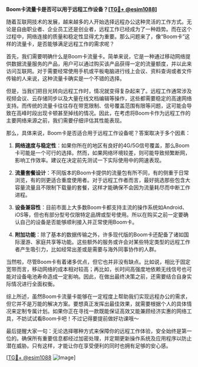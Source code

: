 **Boom卡流量卡是否可以用于远程工作设备？[[TG💪+ @esim1088](https://t.me/s/esim1088)]**

随着互联网技术的发展，越来越多的人开始选择远程办公这种灵活的工作方式。无论是自由职业者、企业员工还是创业者，远程工作已经成为了一种趋势。而在这个过程中，网络连接的质量和稳定性显得尤为重要。那么问题来了，像“Boom卡”这样的流量卡，是否能够满足远程工作的需求呢？

首先，我们需要明确什么是Boom卡流量卡。简单来说，它是一种通过移动网络提供数据流量服务的产品，用户可以通过购买该产品获得一定的流量额度，并以此来访问互联网。对于需要经常使用手机或平板电脑进行线上会议、资料查询或者文件传输的人来说，这种流量卡确实是一个不错的选择。

但是，当我们把目光转向远程工作时，情况就变得复杂起来了。远程工作通常涉及视频会议、云存储同步以及大量在线文档编辑等操作，这些都需要稳定的高速网络支持。而传统的流量卡往往存在带宽限制、信号覆盖范围有限等问题，这可能会导致在高峰时段出现卡顿甚至掉线的情况。因此，在考虑将Boom卡作为远程工作的主要网络来源之前，我们需要仔细评估其性能表现。

那么，具体来说，Boom卡是否适合用于远程工作设备呢？答案取决于多个因素：

1. **网络速度与稳定性**：如果你所在的地区有良好的4G/5G信号覆盖，那么Boom卡可能是一个可行的选择。然而，如果网络环境较差，则可能导致频繁断网，影响工作效率。建议在决定前先测试一下实际使用中的网速表现。
   
2. **流量套餐设计**：不同版本的Boom卡提供的流量包有所不同，有的侧重于日常浏览，有的则更适合重度使用者。对于远程工作者而言，最好挑选那些包含大容量流量且不限制下载量的套餐，这样才能确保不会因为流量耗尽而中断工作进程。

3. **设备兼容性**：目前市面上大多数Boom卡都支持主流的操作系统如Android、iOS等，但也有部分型号仅限特定品牌或型号使用。所以在购买之前一定要确认自己的设备是否能够顺利接入并正常使用Boom卡。

4. **附加功能**：除了基本的数据传输之外，许多现代版的Boom卡还配备了诸如国际漫游、家庭共享等功能。这些额外的服务或许会对某些特定类型的远程工作者产生吸引力，比如经常出差或是需要与海外同事协作的人群。

当然啦，尽管Boom卡有着诸多优点，但它也并非没有缺点。比如说，相比于固定宽带而言，移动网络的成本相对较高；再比如，长时间高强度地依赖无线信号也可能对设备电池寿命造成一定影响。因此，在做出最终决策之前，还需要结合自身实际情况进行全面权衡。

综上所述，虽然Boom卡流量卡能够在一定程度上帮助我们实现远程办公的需求，但它并不是万能的解决方案。要想真正发挥出最佳效果，就需要根据个人的具体情况来定制专属计划。如果你正在寻找一款既能保证高效又能兼顾经济实惠的网络工具，不妨试试看Boom卡吧！不过记得要提前做好功课哦～

最后提醒大家一句：无论选择哪种方式来保障你的远程工作体验，安全始终是第一位的。确保所有重要信息都经过加密处理，并定期更新操作系统及应用程序以防止潜在威胁。只有这样，才能让你在享受便利的同时也拥有足够的安心感。

[[TG💪+ @esim1088](https://t.me/s/esim1088) ![Image](https://i.postimg.cc/4NQfJmqS/Snipaste-2025-05-13-00-14-12.png)]